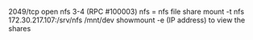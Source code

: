 2049/tcp  open  nfs      3-4 (RPC #100003)
	nfs = nfs file share
mount -t nfs 172.30.217.107:/srv/nfs /mnt/dev
showmount -e (IP address)
	to view the shares